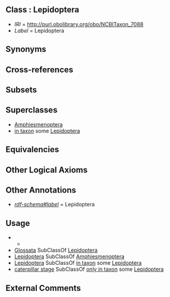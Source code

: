 
## Class : Lepidoptera

 * *IRI* = http://purl.obolibrary.org/obo/NCBITaxon_7088
 * *Label* = Lepidoptera

## Synonyms


## Cross-references


## Subsets


## Superclasses

 * [Amphiesmenoptera](../../NCBITaxon/04/NCBITaxon_85604.md)
 * [in taxon](../../RO/62/RO_0002162.md) some [Lepidoptera](../../NCBITaxon/88/NCBITaxon_7088.md)

## Equivalencies


## Other Logical Axioms


## Other Annotations

 * *[rdf-schema#label](../../el/rdf-schema#label.md)* = Lepidoptera

## Usage

 * -
 * [Glossata](../../NCBITaxon/91/NCBITaxon_41191.md) SubClassOf [Lepidoptera](../../NCBITaxon/88/NCBITaxon_7088.md)
 * [Lepidoptera](../../NCBITaxon/88/NCBITaxon_7088.md) SubClassOf [Amphiesmenoptera](../../NCBITaxon/04/NCBITaxon_85604.md)
 * [Lepidoptera](../../NCBITaxon/88/NCBITaxon_7088.md) SubClassOf [in taxon](../../RO/62/RO_0002162.md) some [Lepidoptera](../../NCBITaxon/88/NCBITaxon_7088.md)
 * [caterpillar stage](../../UBERON/64/UBERON_0014864.md) SubClassOf [only in taxon](../../RO/60/RO_0002160.md) some [Lepidoptera](../../NCBITaxon/88/NCBITaxon_7088.md)

## External Comments

